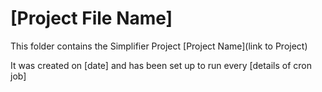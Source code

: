 # [Project File Name]
This folder contains the Simplifier Project [Project Name](link to Project)

It was created on [date] and has been set up to run every [details of cron job]